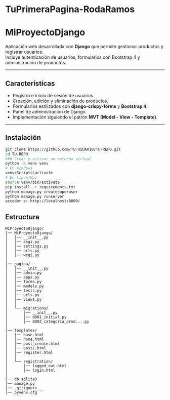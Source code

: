 # TuPrimeraPagina-RodaRamos
# MiProyectoDjango

Aplicación web desarrollada con **Django** que permite gestionar productos y registrar usuarios.  
Incluye autenticación de usuarios, formularios con Bootstrap 4 y administración de productos.

---

## Características

- Registro e inicio de sesión de usuarios.  
- Creación, edición y eliminación de productos.  
- Formularios estilizados con **django-crispy-forms** y **Bootstrap 4**.  
- Panel de administración de Django.  
- Implementación siguiendo el patrón **MVT (Model - View - Template)**.

---

## Instalación

```bash
git clone https://github.com/TU-USUARIO/TU-REPO.git
cd TU-REPO
### Crear y activar un entorno virtual
python -m venv venv
# En Windows
venv\Scripts\activate
# En Linux/Mac
source venv/bin/activate
pip install -r requirements.txt
python manage.py createsuperuser
python manage.py runserver
acceder a: http://localhost:8000/
```

## Estructura
```
MiProyectoDjango/
│── MiProyectoDjango/
│   │── __init__.py
│   │── asgi.py
│   │── settings.py
│   │── urls.py
│   │── wsgi.py
│
│── pagina/
│   │── __init__.py
│   │── admin.py
│   │── apps.py
│   │── forms.py
│   │── models.py
│   │── tests.py
│   │── urls.py
│   │── views.py
│   │
│   └── migrations/
│       │── __init__.py
│       │── 0001_initial.py
│       │── 0002_categoria_prod....py
│
│── templates/
│   │── base.html
│   │── home.html
│   │── post_create.html
│   │── posts.html
│   │── register.html
│   │
│   └── registration/
│       │── logged_out.html
│       │── login.html
│
│── db.sqlite3
│── manage.py
│── .gitignore
│── pyvenv.cfg```

